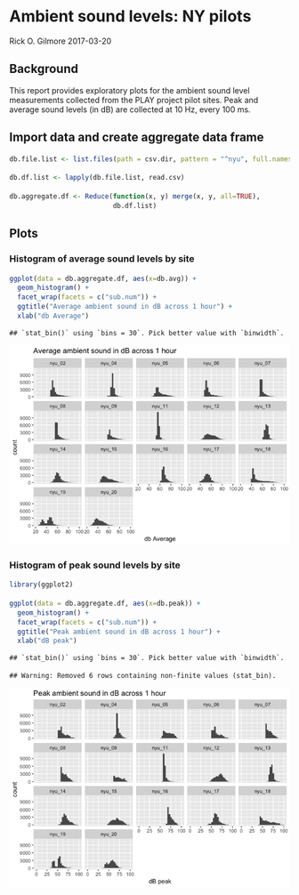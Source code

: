Ambient sound levels: NY pilots
================
Rick O. Gilmore
2017-03-20

Background
----------

This report provides exploratory plots for the ambient sound level measurements collected from the PLAY project pilot sites. Peak and average sound levels (in dB) are collected at 10 Hz, every 100 ms.

Import data and create aggregate data frame
-------------------------------------------

``` r
db.file.list <- list.files(path = csv.dir, pattern = "^nyu", full.names = TRUE)

db.df.list <- lapply(db.file.list, read.csv)

db.aggregate.df <- Reduce(function(x, y) merge(x, y, all=TRUE),
                          db.df.list)
```

Plots
-----

### Histogram of average sound levels by site

``` r
ggplot(data = db.aggregate.df, aes(x=db.avg)) +
  geom_histogram() +
  facet_wrap(facets = c("sub.num")) +
  ggtitle("Average ambient sound in dB across 1 hour") +
  xlab("db Average")
```

    ## `stat_bin()` using `bins = 30`. Pick better value with `binwidth`.

![](ambient-sound-ny-pilot_files/figure-markdown_github/plots-by-sub-db.avg-1.png)

### Histogram of peak sound levels by site

``` r
library(ggplot2)

ggplot(data = db.aggregate.df, aes(x=db.peak)) +
  geom_histogram() +
  facet_wrap(facets = c("sub.num")) +
  ggtitle("Peak ambient sound in dB across 1 hour") +
  xlab("dB peak")
```

    ## `stat_bin()` using `bins = 30`. Pick better value with `binwidth`.

    ## Warning: Removed 6 rows containing non-finite values (stat_bin).

![](ambient-sound-ny-pilot_files/figure-markdown_github/plots-by-sub-db.peak-1.png)
